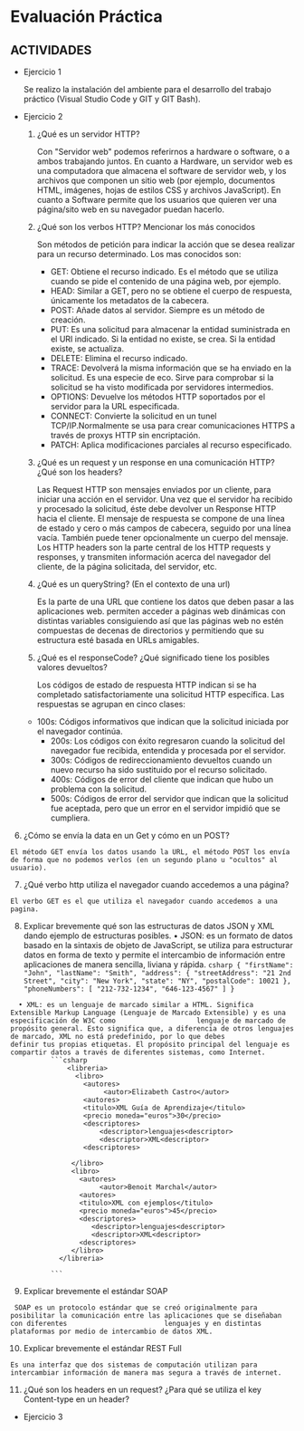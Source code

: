 # Evaluación Práctica 

## ACTIVIDADES

- Ejercicio 1 

	Se realizo la instalación del ambiente para el desarrollo del trabajo práctico (Visual Studio Code y GIT y GIT Bash).
    
 - Ejercicio 2 
  	1. ¿Qué es un servidor HTTP? 

    	Con "Servidor web" podemos referirnos a hardware o software, o a ambos trabajando juntos. En cuanto a Hardware, un servidor web es una computadora que almacena 	el software de servidor web, y los archivos que componen un sitio web (por ejemplo, documentos HTML, imágenes, hojas de estilos CSS y archivos JavaScript). 
    	En cuanto a Software permite que los usuarios que quieren ver una página/sito web en su navegador puedan hacerlo.

  	2. ¿Qué son los verbos HTTP? Mencionar los más conocidos

    	Son métodos de petición para indicar la acción que se desea realizar para un recurso determinado. Los mas conocidos son: 
	
      	 * GET: Obtiene el recurso indicado. Es el método que se utiliza cuando se pide el contenido de una página web, por ejemplo.
      	 * HEAD: Similar a GET, pero no se obtiene el cuerpo de respuesta, únicamente los metadatos de la cabecera.
      	 * POST: Añade datos al servidor. Siempre es un método de creación.
      	 * PUT: Es una solicitud para almacenar la entidad suministrada en el URI indicado. Si la entidad no existe, se crea. Si la entidad existe, se actualiza.
      	 * DELETE: Elimina el recurso indicado.
      	 * TRACE: Devolverá la misma información que se ha enviado en la solicitud. Es una especie de eco. Sirve para comprobar si la solicitud se ha visto modificada por servidores intermedios.
      	 * OPTIONS: Devuelve los métodos HTTP soportados por el servidor para la URL especificada.
      	 * CONNECT: Convierte la solicitud en un tunel TCP/IP.Normalmente se usa para crear comunicaciones HTTPS a través de proxys HTTP sin encriptación.
      	 * PATCH: Aplica modificaciones parciales al recurso especificado.

  	3. ¿Qué es un request y un response en una comunicación HTTP? ¿Qué son los headers? 
  
  		Las Request HTTP son mensajes enviados por un cliente, para iniciar una acción en el servidor. Una vez que el servidor ha recibido y procesado la 		  solicitud, éste debe devolver un Response HTTP hacia el cliente. El mensaje de respuesta se compone de una línea de estado y cero o más campos de 			cabecera, seguido por una línea vacía. También puede tener opcionalmente un cuerpo del mensaje.
  	 	Los HTTP headers son la parte central de los HTTP requests y responses, y transmiten información acerca del navegador del cliente, de la página 		solicitada, del servidor, etc.

  	4. ¿Qué es un queryString? (En el contexto de una url)

   		Es la parte de una URL que contiene los datos que deben pasar a las aplicaciones web. permiten acceder a páginas web dinámicas con distintas variables 		       consiguiendo    así que las páginas web no estén compuestas de decenas de directorios y permitiendo que su estructura esté basada en URLs amigables.

  	5.	¿Qué es el responseCode? ¿Qué significado tiene los posibles valores devueltos?

    	Los códigos de estado de respuesta HTTP indican si se ha completado satisfactoriamente una solicitud HTTP específica. 
	Las respuestas se agrupan en cinco clases:
   	* 100s: Códigos informativos que indican que la solicitud iniciada por el navegador continúa.
    	* 200s: Los códigos con éxito regresaron cuando la solicitud del navegador fue recibida, entendida y procesada por el servidor.
    	* 300s: Códigos de redireccionamiento devueltos cuando un nuevo recurso ha sido sustituido por el recurso solicitado.
    	* 400s: Códigos de error del cliente que indican que hubo un problema con la solicitud.
    	* 500s: Códigos de error del servidor que indican que la solicitud fue aceptada, pero que un error en el servidor impidió que se cumpliera.

  6.	¿Cómo se envía la data en un Get y cómo en un POST? 

    El método GET envía los datos usando la URL, el método POST los envía de forma que no podemos verlos (en un segundo plano u "ocultos" al usuario).

  7.	¿Qué verbo http utiliza el navegador cuando accedemos a una página?

    El verbo GET es el que utiliza el navegador cuando accedemos a una pagina.


  8.	Explicar brevemente qué son las estructuras de datos JSON y XML dando ejemplo de estructuras posibles.
      •	JSON: es un formato de datos basado en la sintaxis de objeto de JavaScript, se utiliza para estructurar datos en forma de texto y permite el intercambio de                   información entre aplicaciones de manera sencilla, liviana y rápida. 
              ```csharp
                  {
	                  "firstName": "John",
	                  "lastName": "Smith",
	                  "address": {
	                              "streetAddress": "21 2nd Street",
	                              "city": "New York",
	                              "state": "NY",
	                              "postalCode": 10021
	                 },
	                "phoneNumbers": [
	                    "212-732-1234",
	                    "646-123-4567"
	                    ]
	                }
              ```

      • XML: es un lenguaje de marcado similar a HTML. Significa Extensible Markup Language (Lenguaje de Marcado Extensible) y es una especificación de W3C como                    lenguaje de marcado de propósito general. Esto significa que, a diferencia de otros lenguajes de marcado, XML no está predefinido, por lo que debes                    definir tus propias etiquetas. El propósito principal del lenguaje es compartir datos a través de diferentes sistemas, como Internet.
              ```csharp
                  <libreria> 
                    <libro>
                      <autores>
                           <autor>Elizabeth Castro</autor> 
                      <autores>
                      <titulo>XML Guía de Aprendizaje</titulo> 
                      <precio moneda="euros">30</precio>
                      <descriptores>
                          <descriptor>lenguajes<descriptor>
                          <descriptor>XML<descriptor>
                      <descriptores>
             
                   </libro> 
                   <libro>
                     <autores>
                          <autor>Benoit Marchal</autor> 
                     <autores>
                     <titulo>XML con ejemplos</titulo> 
                     <precio moneda="euros">45</precio>
                     <descriptores>
                        <descriptor>lenguajes<descriptor>
                        <descriptor>XML<descriptor>
                     <descriptores>
                   </libro> 
                </libreria>
	                
              ```

  9.	Explicar brevemente el estándar SOAP

     SOAP es un protocolo estándar que se creó originalmente para posibilitar la comunicación entre las aplicaciones que se diseñaban con diferentes                        lenguajes y en distintas plataformas por medio de intercambio de datos XML.

 10.	Explicar brevemente el estándar REST Full

    Es una interfaz que dos sistemas de computación utilizan para intercambiar información de manera mas segura a través de internet. 
    
 11.	¿Qué son los headers en un request? ¿Para qué se utiliza el key Content-type en un header?

- Ejercicio 3 

